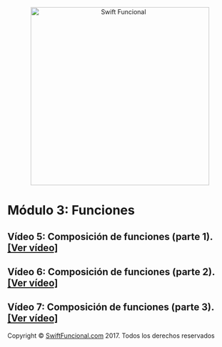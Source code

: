 <p align="center">
<a href="http://swiftfuncional.com"><img src="http://www.swiftfuncional.com/wp-content/uploads/2016/10/Swift-x-04.png" alt="Swift Funcional" width="400"/></a>
</p>

# Módulo 3: Funciones
## Vídeo 5: Composición de funciones (parte 1). [[Ver vídeo]](http://swiftfuncional.thinkific.com/courses/take/programacion-funcional-swift/lessons/1132198-composici-n-de-funciones-parte-1)
## Vídeo 6: Composición de funciones (parte 2). [[Ver vídeo]](http://swiftfuncional.thinkific.com/courses/take/programacion-funcional-swift/lessons/1132200-composici-n-de-funciones-parte-2)
## Vídeo 7: Composición de funciones (parte 3). [[Ver vídeo]](http://swiftfuncional.thinkific.com/courses/take/programacion-funcional-swift/lessons/1132201-composici-n-de-funciones-parte-3)

Copyright © [SwiftFuncional.com](http://swiftfuncional.com) 2017. Todos los derechos reservados
